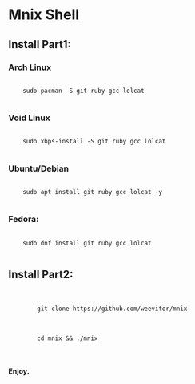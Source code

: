 <h1>Mnix Shell</h1>
<h2>
    Install Part1:
    <h3>
    Arch Linux
    </h3>
    <code>
    sudo pacman -S git ruby gcc lolcat
    </code>
    <br>
    <h3>
    Void Linux
    </h3>
    <code>
    sudo xbps-install -S git ruby gcc lolcat 
    </code>
    <br>
    <h3>
    Ubuntu/Debian
    </h3>
    <code>
    sudo apt install git ruby gcc lolcat -y
    </code>
    <br>
    <h3>
    Fedora:
    </h3>
    <code>
    sudo dnf install git ruby gcc lolcat
    </code>
    <br>
    <h2>
    Install Part2:
    </h2>
    <br>
    <code>
        git clone https://github.com/weevitor/mnix
    </code>
    <br>
    <br>
    <code>
        cd mnix && ./mnix
    </code>
    <br>
</h2>
    <br>
<h4>Enjoy.</h4>